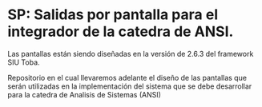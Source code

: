 # SP: Salidas por pantalla para el integrador de la catedra de ANSI.

Las pantallas están siendo diseñadas en la versión de 2.6.3 del framework SIU Toba.

Repositorio en el cual llevaremos adelante el diseño de las pantallas que serán utilizadas en la implementación del sistema que se debe desarrollar para la catedra de Analisis de Sistemas (ANSI)
